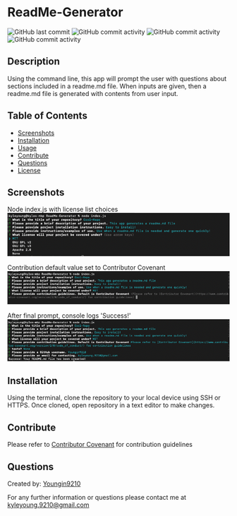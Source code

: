# ReadMe-Generator

![GitHub last commit](https://img.shields.io/github/last-commit/Youngin9210/ReadMe-Generator)
![GitHub commit activity](https://img.shields.io/github/commit-activity/m/Youngin9210/ReadMe-Generator)
![GitHub commit activity](https://img.shields.io/github/languages/count/Youngin9210/ReadMe-Generator)
![GitHub commit activity](https://img.shields.io/github/languages/top/Youngin9210/ReadMe-Generator)

## Description

Using the command line, this app will prompt the user with questions about sections included in a readme.md file. When inputs are given, then a readme.md file is generated with contents from user input.

## Table of Contents

- [Screenshots](#screenshots)
- [Installation](#installation)
- [Usage](#usage)
- [Contribute](#contribute)
- [Questions](#questions)
- [License](#license)

## Screenshots

Node index.js with license list choices
![image](assets/images/licenseList.png)

Contribution default value set to Contributor Covenant
![image](assets/images/contribution.png)

After final prompt, console logs 'Success!'
![image](assets/images/final.png)

## Installation

Using the terminal, clone the repository to your local device using SSH or HTTPS. Once cloned, open repository in a text editor to make changes.

## Contribute

Please refer to [Contributor Covenant](https://www.contributor-covenant.org/version/2/0/code_of_conduct/) for contribution guidelines

## Questions

Created by: [Youngin9210](https://github.com/Youngin9210)

For any further information or questions please contact me at [kyleyoung.9210@gmail.com](mailto:kyleyoung.9210@gmail.com)
